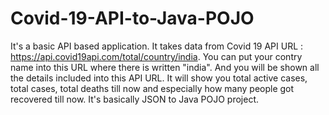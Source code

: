 # Covid-19-API-to-Java-POJO

It's a basic API based application.
It takes data from Covid 19 API URL : https://api.covid19api.com/total/country/india.
You can put your contry name into this URL where there is written "india".
And you will be shown all the details included into this API URL.
It will show you total active cases, total cases, total deaths till now and especially how many people got recovered till now.
It's basically JSON to Java POJO project.
